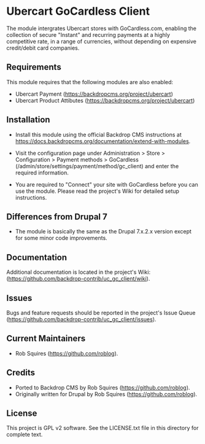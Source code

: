 Ubercart GoCardless Client
==========================

The module intergrates Ubercart stores with GoCardless.com, enabling the 
collection of secure "Instant" and recurring payments at a highly competitive
rate, in a range of currencies, without depending on expensive credit/debit
card companies.


Requirements
------------

This module requires that the following modules are also enabled:

 * Ubercart Payment (https://backdropcms.org/project/ubercart)
 * Ubercart Product Attibutes (https://backdropcms.org/project/ubercart)


Installation
------------

- Install this module using the official Backdrop CMS instructions at
  https://docs.backdropcms.org/documentation/extend-with-modules.

- Visit the configuration page under Administration > Store > Configuration >
  Payment methods > GoCardless (/admin/store/settings/payment/method/gc_client)
  and enter the required information.

- You are required to "Connect" your site with GoCardless before you can use
  the module. Please read the project's Wiki for detailed setup instructions.


Differences from Drupal 7
-------------------------

- The module is basically the same as the Drupal 7.x.2.x version except for
  some minor code improvements.


Documentation
-------------

Additional documentation is located in the project's Wiki: 
(https://github.com/backdrop-contrib/uc_gc_client/wiki).


Issues
------

Bugs and feature requests should be reported in the project's Issue Queue (https://github.com/backdrop-contrib/uc_gc_client/issues).


Current Maintainers
-------------------

- Rob Squires (https://github.com/roblog).


Credits
-------

- Ported to Backdrop CMS by Rob Squires (https://github.com/roblog).
- Originally written for Drupal by Rob Squires (https://github.com/roblog).


License
-------

This project is GPL v2 software.
See the LICENSE.txt file in this directory for complete text.
